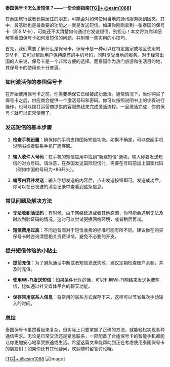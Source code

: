 **泰国保号卡怎么发短信？——一份全面指南[[TG💪+ @esim1088](https://t.me/s/esim1088)]**

在泰国旅行或者长期居住的朋友，可能会对如何使用当地的通讯服务感到困惑。其中，最基础也是最重要的功能之一就是发送短信。如果你刚刚拿到一张泰国的保号卡（即SIM卡），可能还不太清楚如何通过它发送短信。别担心！本文将为你详细解答泰国保号卡如何发短信的问题，并附带一些实用的小技巧。

首先，我们需要了解什么是保号卡。保号卡是一种可以在特定国家或地区使用的SIM卡，它可以帮助用户保持原有的手机号码，同时享受当地的服务。对于经常出国的人来说，保号卡是一个非常方便的选择。而泰国作为热门旅游和生活目的地，其保号卡的使用也十分普遍。

### 如何激活你的泰国保号卡

在开始使用保号卡之前，你需要确保它已经被成功激活。通常情况下，当你购买了保号卡之后，供应商会提供一个激活号码和密码。你可以按照说明书上的步骤进行操作，也可以拨打运营商提供的客服热线来完成激活流程。一旦激活完成，你的保号卡就可以正常使用了。

### 发送短信的基本步骤

1. **检查手机设置**：确保你的手机支持国际短信功能。如果不确定，可以查阅手机说明书或者联系手机厂商客服。
   
2. **输入收件人号码**：在手机的短信应用中找到“新建短信”选项。输入你要发送短信的对方号码。请注意，在泰国发送国际短信时，需要在号码前加上国家代码（例如中国的号码为+86开头）。

3. **编写内容并发送**：输入你想发送的内容后，点击发送按钮即可。发送成功后，你可以在已发送的消息记录中查看到这条信息。

### 常见问题及解决方法

- **无法收到验证码**：有时候，由于网络延迟或者其他原因，你可能会遇到无法及时收到验证码的情况。这时可以尝试更换网络环境，或者稍后再试。

- **短信费用过高**：不同运营商对于短信收费的标准可能有所不同。建议你在购买保号卡时咨询清楚相关资费详情，避免不必要的开支。

### 提升短信体验的小贴士

- **提前充值**：为了避免通话中断或者短信发送失败，建议定期检查账户余额，并及时充值。

- **使用Wi-Fi发送短信**：如果条件允许的话，可以利用Wi-Fi网络来发送免费短信，比如通过社交媒体平台的聊天功能。

- **保存常用联系人信息**：将常用的联系方式保存下来，这样可以节省每次手动输入的时间。

### 总结

泰国保号卡虽然看起来复杂，但实际上只要掌握了正确的方法，就能轻松实现各种通信需求。无论是日常交流还是紧急联系，一部配备了合适保号卡的智能手机都能让你更加安心地享受旅途或生活。希望这篇文章能帮助到正在考虑使用泰国保号卡的朋友们！如果你还有其他疑问，欢迎随时留言讨论哦。

[[TG💪+ @esim1088](https://t.me/s/esim1088) ![Image](https://i.postimg.cc/4NQfJmqS/Snipaste-2025-05-13-00-14-12.png)]